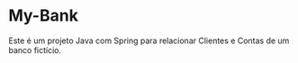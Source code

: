 # My-Bank
Este é um projeto Java com Spring para relacionar Clientes e Contas de um banco fictício.
